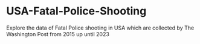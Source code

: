 # USA-Fatal-Police-Shooting
Explore the data of Fatal Police shooting in USA which are collected by The Washington Post from 2015 up until 2023
